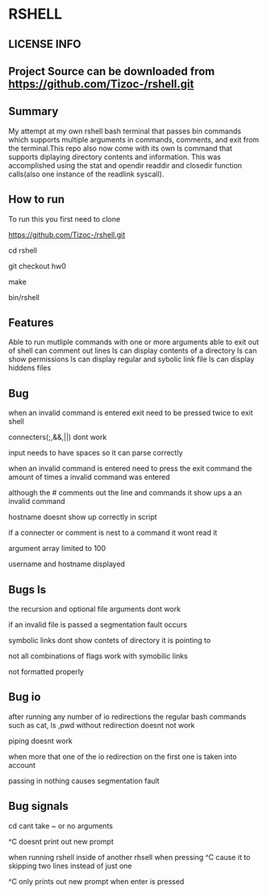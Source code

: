 RSHELL
===
LICENSE INFO
---
Project Source can be downloaded from https://github.com/Tizoc-/rshell.git
----


Summary
---
My attempt at my own rshell bash terminal that passes bin commands which supports multiple arguments in commands, comments, and exit from the terminal.This repo also now come with its own ls command that supports diplaying directory contents and information.
This was accomplished using the stat and opendir readdir and closedir function calls(also one instance of the readlink syscall).

How to run
---
To run this you first need to clone

https://github.com/Tizoc-/rshell.git

cd rshell

git checkout hw0

make

bin/rshell


Features
---
Able to run mutliple commands with one or more arguments
able to exit out of shell
can comment out lines
ls can display contents of a directory 
ls can show permissions
ls can display regular and sybolic link file
ls can display hiddens files 


Bug
---
when an invalid command is entered exit need to be pressed twice to exit shell

connecters(;,&&,||) dont work

input needs to have spaces so it can  parse correctly

when an invalid command is entered need to press the exit command the amount of times a invalid command was entered

although the # comments out the line and commands it show ups a an invalid command

hostname doesnt show up correctly in script

if a connecter or comment is nest to a command it wont read it

argument array limited to 100

username and  hostname displayed

Bugs ls
---
the recursion and optional file arguments dont work

if an invalid file is passed a segmentation fault occurs  

symbolic links dont show contets of directory it is pointing to

not all combinations of flags work with symobilic links

not formatted properly

Bug io
---
after running any number of io redirections the regular bash commands such as cat, ls ,pwd without redirection doesnt not work

piping doesnt work

when more that one of the io redirection on the first one is taken into account

passing in nothing causes segmentation fault

Bug signals
---
cd cant take ~ or no arguments

^C doesnt  print out new prompt

when running rshell inside of another rhsell when pressing ^C cause it to skipping two lines instead of just one

^C only prints out new prompt when enter is pressed


